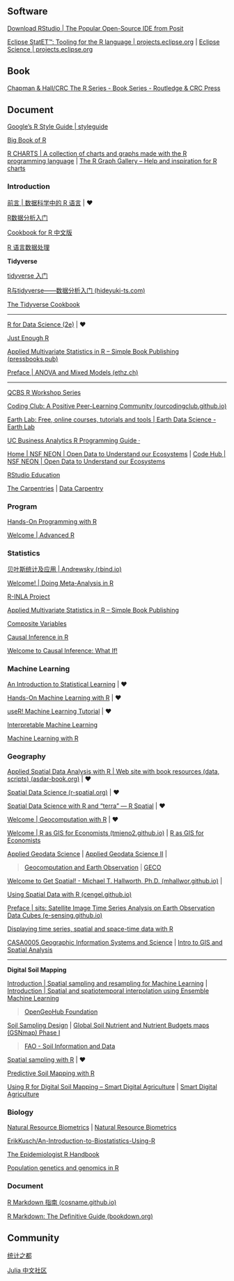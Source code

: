 
## Software

[Download RStudio | The Popular Open-Source IDE from Posit](https://posit.co/products/open-source/rstudio/)

[Eclipse StatET™: Tooling for the R language | projects.eclipse.org](https://projects.eclipse.org/projects/science.statet) | [Eclipse Science | projects.eclipse.org](https://projects.eclipse.org/projects/science)

## Book

[Chapman & Hall/CRC The R Series - Book Series - Routledge & CRC Press](https://www.routledge.com/Chapman--HallCRC-The-R-Series/book-series/CRCTHERSER)

## Document

[Google’s R Style Guide | styleguide](https://google.github.io/styleguide/Rguide.html)

[Big Book of R](https://www.bigbookofr.com/)

[R CHARTS | A collection of charts and graphs made with the R programming language](https://r-charts.com/) | [The R Graph Gallery – Help and inspiration for R charts](https://r-graph-gallery.com/)

### Introduction

[前言 | 数据科学中的 R 语言](https://bookdown.org/wangminjie/R4DS/) | ♥

[R数据分析入门](https://bookdown.org/lhe/a-quick-start-on-data-analysis-in-r/)

[Cookbook for R 中文版](https://openbiox.github.io/Cookbook-for-R-Chinese/)

[R 语言数据处理](https://bookdown.org/zhongyufei/Data-Handling-in-R/)

**Tidyverse**

[tidyverse 入门](https://socimh.github.io/intro2tidy/)

[R与tidyverse——数据分析入门 (hideyuki-ts.com)](https://hideyuki-ts.com/r-and-tidyverse-book/index.html)

[The Tidyverse Cookbook](https://rstudio-education.github.io/tidyverse-cookbook/)

------

[R for Data Science (2e)](https://r4ds.hadley.nz/) | ♥

[Just Enough R](https://benwhalley.github.io/just-enough-r/)

[Applied Multivariate Statistics in R – Simple Book Publishing (pressbooks.pub)](https://uw.pressbooks.pub/appliedmultivariatestatistics/)

[Preface | ANOVA and Mixed Models (ethz.ch)](https://people.math.ethz.ch/~meier/teaching/anova/index.html)

------

[QCBS R Workshop Series](https://r.qcbs.ca/)

[Coding Club: A Positive Peer-Learning Community (ourcodingclub.github.io)](https://ourcodingclub.github.io/)

[Earth Lab: Free, online courses, tutorials and tools | Earth Data Science - Earth Lab](https://www.earthdatascience.org/)

[UC Business Analytics R Programming Guide ·](https://uc-r.github.io/)

[Home | NSF NEON | Open Data to Understand our Ecosystems](https://www.neonscience.org/) | [Code Hub | NSF NEON | Open Data to Understand our Ecosystems](https://www.neonscience.org/resources/code-hub)

[RStudio Education](https://education.rstudio.com/)

[The Carpentries](https://carpentries.org/) | [Data Carpentry](https://datacarpentry.org/)

### Program

[Hands-On Programming with R](https://rstudio-education.github.io/hopr/)

[Welcome | Advanced R](https://adv-r.hadley.nz/)

### Statistics

[贝叶斯统计及应用 | Andrewsky (rbind.io)](https://andrewwang.rbind.io/courses/bayesian_statistics/)

[Welcome! | Doing Meta-Analysis in R](https://bookdown.org/MathiasHarrer/Doing_Meta_Analysis_in_R/)

[R-INLA Project](https://www.r-inla.org/)

[Applied Multivariate Statistics in R – Simple Book Publishing](https://uw.pressbooks.pub/appliedmultivariatestatistics/)

[Composite Variables](https://jslefche.github.io/sem_book/)

[Causal Inference in R](https://www.r-causal.org/)

[Welcome to Causal Inference: What If!](https://causalai.github.io/what-if/index.html)

### Machine Learning

[An Introduction to Statistical Learning](https://www.statlearning.com/) | ♥

[Hands-On Machine Learning with R](https://bradleyboehmke.github.io/HOML/) | ♥

[useR! Machine Learning Tutorial](https://koalaverse.github.io/machine-learning-in-R/) | ♥

[Interpretable Machine Learning](https://christophm.github.io/interpretable-ml-book/)

[Machine Learning with R](https://fderyckel.github.io/machinelearningwithr/)

### Geography

[Applied Spatial Data Analysis with R | Web site with book resources (data, scripts) (asdar-book.org)](https://asdar-book.org/) | ♥

[Spatial Data Science (r-spatial.org)](https://r-spatial.org/book/) | ♥

[Spatial Data Science with R and “terra” — R Spatial](https://www.rspatial.org/#) | ♥

[Welcome | Geocomputation with R](https://r.geocompx.org/) | ♥

[Welcome | R as GIS for Economists (tmieno2.github.io)](https://tmieno2.github.io/R-as-GIS-for-Economists/) | [R as GIS for Economists](https://tmieno2.github.io/R-as-GIS-for-Economists-Quarto/)

[Applied Geodata Science](https://geco-bern.github.io/agds/) | [Applied Geodata Science II](https://geco-bern.github.io/agds2_course/) | 

> [Geocomputation and Earth Observation](https://geco-group.org/) | [GECO](https://github.com/geco-bern)

[Welcome to Get Spatial! - Michael T. Hallworth, Ph.D. (mhallwor.github.io)](https://mhallwor.github.io/_pages/welcome) | 

[Using Spatial Data with R (cengel.github.io)](https://cengel.github.io/R-spatial/)

[Preface | sits: Satellite Image Time Series Analysis on Earth Observation Data Cubes (e-sensing.github.io)](https://e-sensing.github.io/sitsbook/)

[Displaying time series, spatial and space-time data with R](https://oscarperpinan.github.io/bookvis/)

[CASA0005 Geographic Information Systems and Science](https://andrewmaclachlan.github.io/CASA0005repo/) | [Intro to GIS and Spatial Analysis](https://mgimond.github.io/Spatial/index.html)

------

**Digital Soil Mapping**

[Introduction | Spatial sampling and resampling for Machine Learning](https://opengeohub.github.io/spatial-sampling-ml/) | [Introduction | Spatial and spatiotemporal interpolation using Ensemble Machine Learning](https://opengeohub.github.io/spatial-prediction-eml/index.html)

> [OpenGeoHub Foundation](https://github.com/OpenGeoHub/)

[Soil Sampling Design](https://fao-sid.github.io/Sampling-Design-TM/) | [Global Soil Nutrient and Nutrient Budgets maps (GSNmap) Phase I](https://fao-sid.github.io/GSNmap-TM/index.html)

> [FAO - Soil Information and Data](https://github.com/FAO-SID)

[Spatial sampling with R](https://dickbrus.github.io/SpatialSamplingwithR/) | ♥

[Predictive Soil Mapping with R](https://soilmapper.org/)

[Using R for Digital Soil Mapping – Smart Digital Agriculture](https://smartdigiag.com/DSM_book/) | [Smart Digital Agriculture](https://smartdigiag.com/)

### Biology

[Natural Resource Biometrics](https://oakmissouri.org/nrbiometrics/) | [Natural Resource Biometrics](https://larsendr.github.io/)

[ErikKusch/An-Introduction-to-Biostatistics-Using-R](https://github.com/ErikKusch/An-Introduction-to-Biostatistics-Using-R)

[The Epidemiologist R Handbook](https://epirhandbook.com/en/index.html)

[Population genetics and genomics in R](https://grunwaldlab.github.io/Population_Genetics_in_R/index.html)

### Document

[R Markdown 指南 (cosname.github.io)](https://cosname.github.io/rmarkdown-guide/)

[R Markdown: The Definitive Guide (bookdown.org)](https://bookdown.org/yihui/rmarkdown/)

## Community

[统计之都](https://cosx.org/)

[Julia 中文社区](https://cn.julialang.org/)